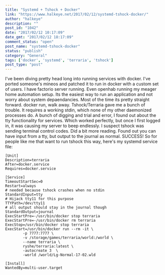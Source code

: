```yaml
---
title: "Systemd + Tshock + Docker"
link: "https://www.halkeye.net/2017/02/12/systemd-tshock-docker/"
author: "halkeye"
description: ""
post_id: "1042"
date: "2017/02/12 10:17:09"
date_gmt: "2017/02/12 18:17:09"
comment_status: "open"
post_name: "systemd-tshock-docker"
status: "publish"
category: "General"
tags: ['docker', 'systemd', 'terraria', 'tshock']
post_type: "post"
---
```


I've been diving pretty head long into running services with docker. I've ported someone's mineos and patched it to run in docker with a custom set of users. I have factorio server running. Even openhab running my meager home automation setup. Its the easiest way to run an application and not worry about system depaendancies. Most of the time its pretty straight forward. docker run, walk away. Tshock/Terraria gave me a bunch of trouble. It requires a working stdin, which none of my other daemonized processes do. A bunch of digging and trial and error, I found out about the tty functionality for services. Which worked perfectly, but once I first logged in, it was causing my server to beep endlessly. I suspect tshock was sending terminal control codes. Did a bit more reading. Found out you can have input from a tty, but output to the journal as normal. SUCCESS! So for people like me that want to run tshock this way, here's my systemd service file: 
    
    
    [Unit]
    Description=terraria
    After=docker.service
    Requires=docker.service
    
    [Service]
    TimeoutStartSec=0
    Restart=always
    # needed because tshock crashes when no stdin
    StandardInput=tty
    # Hijack tty11 for this purpose
    TTYPath=/dev/tty11
    # all output should stay in the journal though
    StandardOutput=journal
    ExecStartPre=-/usr/bin/docker stop terraria
    ExecStartPre=-/usr/bin/docker rm terraria
    ExecStop=/usr/bin/docker stop terraria
    ExecStart=/usr/bin/docker run --rm -it \
            -p 7777:7777 \
            -v /storage/games/terraria/world:/world \
            --name terraria \
            ryshe/terraria:latest \
            -autocreate 3  \
            -world /world/Lg-Normal-17-02.wld
    
    [Install]
    WantedBy=multi-user.target